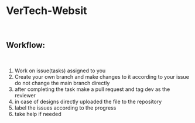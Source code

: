 <h1>VerTech-Websit</h1><br>
<h2>Workflow:</h2><br>
<ol>
  <li>Work on issue(tasks) assigned to you</li>
  <li>Create your own branch and make changes to it according to your issue do not change the main branch directly</li>
  <li>after completing the task make a pull request and tag dev as the reviewer</li>
  <li>in case of designs directly uploaded the file to the repository</li>
  <li>label the issues according to the progress</li>
  <li>take help if needed</li>
</ol>

